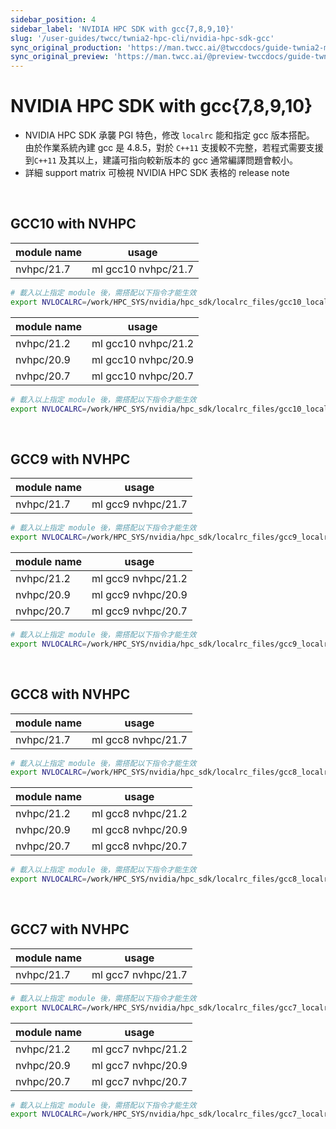 ```yaml
---
sidebar_position: 4
sidebar_label: 'NVIDIA HPC SDK with gcc{7,8,9,10}'
slug: '/user-guides/twcc/twnia2-hpc-cli/nvidia-hpc-sdk-gcc'
sync_original_production: 'https://man.twcc.ai/@twccdocs/guide-twnia2-module-nvidia-hpc-sdk-w-gcc-zh' 
sync_original_preview: 'https://man.twcc.ai/@preview-twccdocs/guide-twnia2-module-nvidia-hpc-sdk-w-gcc-zh' 
---
```



# NVIDIA HPC SDK with gcc{7,8,9,10}


- NVIDIA HPC SDK 承襲 PGI 特色，修改 `localrc` 能和指定 gcc 版本搭配。
  由於作業系統內建 gcc 是 4.8.5，對於 `C++11` 支援較不完整，若程式需要支援到`C++11` 及其以上，建議可指向較新版本的 gcc 通常編譯問題會較小。
- 詳細 support matrix 可檢視 NVIDIA HPC SDK 表格的 release note

<br/>


## GCC10 with NVHPC

| module name | usage              |
| ----------- | ------------------ |
| nvhpc/21.7  | ml gcc10 nvhpc/21.7 |

```bash
# 載入以上指定 module 後，需搭配以下指令才能生效
export NVLOCALRC=/work/HPC_SYS/nvidia/hpc_sdk/localrc_files/gcc10_localrc_21.7
```

| module name | usage              |
| ----------- | ------------------ |
| nvhpc/21.2  | ml gcc10 nvhpc/21.2 |
| nvhpc/20.9  | ml gcc10 nvhpc/20.9 |
| nvhpc/20.7  | ml gcc10 nvhpc/20.7 |

```bash
# 載入以上指定 module 後，需搭配以下指令才能生效
export NVLOCALRC=/work/HPC_SYS/nvidia/hpc_sdk/localrc_files/gcc10_localrc_20.7
```

<br/>


## GCC9 with NVHPC

| module name | usage              |
| ----------- | ------------------ |
| nvhpc/21.7  | ml gcc9 nvhpc/21.7 |

```bash
# 載入以上指定 module 後，需搭配以下指令才能生效
export NVLOCALRC=/work/HPC_SYS/nvidia/hpc_sdk/localrc_files/gcc9_localrc_21.7
```

| module name | usage              |
| ----------- | ------------------ |
| nvhpc/21.2  | ml gcc9 nvhpc/21.2 |
| nvhpc/20.9  | ml gcc9 nvhpc/20.9 |
| nvhpc/20.7  | ml gcc9 nvhpc/20.7 |

```bash
# 載入以上指定 module 後，需搭配以下指令才能生效
export NVLOCALRC=/work/HPC_SYS/nvidia/hpc_sdk/localrc_files/gcc9_localrc_20.7
```

<br/>


## GCC8 with NVHPC

| module name | usage              |
| ----------- | ------------------ |
| nvhpc/21.7  | ml gcc8 nvhpc/21.7 |

```bash
# 載入以上指定 module 後，需搭配以下指令才能生效
export NVLOCALRC=/work/HPC_SYS/nvidia/hpc_sdk/localrc_files/gcc8_localrc_21.7
```

| module name | usage              |
| ----------- | ------------------ |
| nvhpc/21.2  | ml gcc8 nvhpc/21.2 |
| nvhpc/20.9  | ml gcc8 nvhpc/20.9 |
| nvhpc/20.7  | ml gcc8 nvhpc/20.7 |

```bash
# 載入以上指定 module 後，需搭配以下指令才能生效
export NVLOCALRC=/work/HPC_SYS/nvidia/hpc_sdk/localrc_files/gcc8_localrc_20.7
```

<br/>


## GCC7 with NVHPC

| module name | usage              |
| ----------- | ------------------ |
| nvhpc/21.7  | ml gcc7 nvhpc/21.7 |

```bash
# 載入以上指定 module 後，需搭配以下指令才能生效
export NVLOCALRC=/work/HPC_SYS/nvidia/hpc_sdk/localrc_files/gcc7_localrc_21.7
```

| module name | usage              |
| ----------- | ------------------ |
| nvhpc/21.2  | ml gcc7 nvhpc/21.2 |
| nvhpc/20.9  | ml gcc7 nvhpc/20.9 |
| nvhpc/20.7  | ml gcc7 nvhpc/20.7 |

```bash
# 載入以上指定 module 後，需搭配以下指令才能生效
export NVLOCALRC=/work/HPC_SYS/nvidia/hpc_sdk/localrc_files/gcc7_localrc_20.7
```